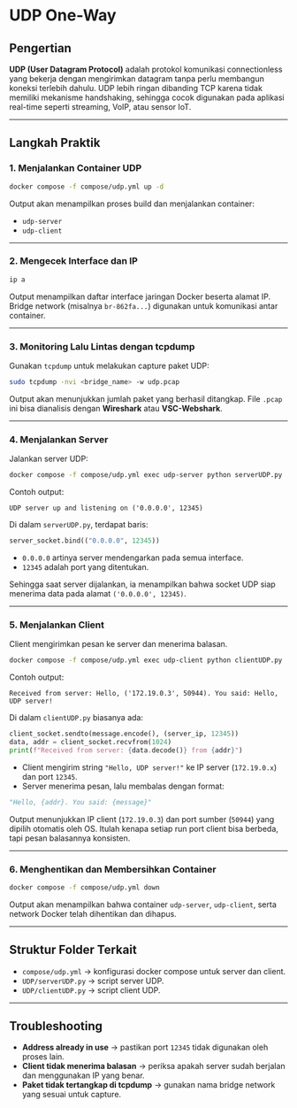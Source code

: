 # UDP One-Way

## Pengertian

**UDP (User Datagram Protocol)** adalah protokol komunikasi connectionless yang bekerja dengan mengirimkan datagram tanpa perlu membangun koneksi terlebih dahulu.
UDP lebih ringan dibanding TCP karena tidak memiliki mekanisme handshaking, sehingga cocok digunakan pada aplikasi real-time seperti streaming, VoIP, atau sensor IoT.

---

## Langkah Praktik

### 1. Menjalankan Container UDP

```bash
docker compose -f compose/udp.yml up -d
```

Output akan menampilkan proses build dan menjalankan container:

* `udp-server`
* `udp-client`

---

### 2. Mengecek Interface dan IP

```bash
ip a
```

Output menampilkan daftar interface jaringan Docker beserta alamat IP.
Bridge network (misalnya `br-862fa...`) digunakan untuk komunikasi antar container.

---

### 3. Monitoring Lalu Lintas dengan tcpdump

Gunakan `tcpdump` untuk melakukan capture paket UDP:

```bash
sudo tcpdump -nvi <bridge_name> -w udp.pcap
```

Output akan menunjukkan jumlah paket yang berhasil ditangkap.
File `.pcap` ini bisa dianalisis dengan **Wireshark** atau **VSC-Webshark**.

---

### 4. Menjalankan Server

Jalankan server UDP:

```bash
docker compose -f compose/udp.yml exec udp-server python serverUDP.py
```

Contoh output:

```
UDP server up and listening on ('0.0.0.0', 12345)
```

Di dalam `serverUDP.py`, terdapat baris:

```python
server_socket.bind(("0.0.0.0", 12345))
```

* `0.0.0.0` artinya server mendengarkan pada semua interface.
* `12345` adalah port yang ditentukan.

Sehingga saat server dijalankan, ia menampilkan bahwa socket UDP siap menerima data pada alamat `('0.0.0.0', 12345)`.

---

### 5. Menjalankan Client

Client mengirimkan pesan ke server dan menerima balasan.

```bash
docker compose -f compose/udp.yml exec udp-client python clientUDP.py
```

Contoh output:

```
Received from server: Hello, ('172.19.0.3', 50944). You said: Hello, UDP server!
```

Di dalam `clientUDP.py` biasanya ada:

```python
client_socket.sendto(message.encode(), (server_ip, 12345))
data, addr = client_socket.recvfrom(1024)
print(f"Received from server: {data.decode()} from {addr}")
```

* Client mengirim string `"Hello, UDP server!"` ke IP server (`172.19.0.x`) dan port `12345`.
* Server menerima pesan, lalu membalas dengan format:

```python
"Hello, {addr}. You said: {message}"
```

Output menunjukkan IP client (`172.19.0.3`) dan port sumber (`50944`) yang dipilih otomatis oleh OS.
Itulah kenapa setiap run port client bisa berbeda, tapi pesan balasannya konsisten.

---

### 6. Menghentikan dan Membersihkan Container

```bash
docker compose -f compose/udp.yml down
```

Output akan menampilkan bahwa container `udp-server`, `udp-client`, serta network Docker telah dihentikan dan dihapus.

---

## Struktur Folder Terkait

* `compose/udp.yml` → konfigurasi docker compose untuk server dan client.
* `UDP/serverUDP.py` → script server UDP.
* `UDP/clientUDP.py` → script client UDP.

---

## Troubleshooting

* **Address already in use** → pastikan port `12345` tidak digunakan oleh proses lain.
* **Client tidak menerima balasan** → periksa apakah server sudah berjalan dan menggunakan IP yang benar.
* **Paket tidak tertangkap di tcpdump** → gunakan nama bridge network yang sesuai untuk capture.
